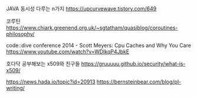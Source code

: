 
JAVA 동시성 다루는 n가지
https://upcurvewave.tistory.com/649


코루틴
https://www.chiark.greenend.org.uk/~sgtatham/quasiblog/coroutines-philosophy/

 code::dive conference 2014 - Scott Meyers: Cpu Caches and Why You Care
https://www.youtube.com/watch?v=WDIkqP4JbkE


호다닥 공부해보는 x509와 친구들
https://gruuuuu.github.io/security/what-is-x509/

https://news.hada.io/topic?id=20913
https://bernsteinbear.com/blog/pl-writing/